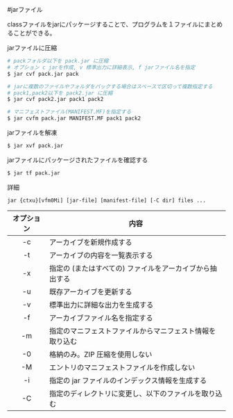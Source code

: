 #jarファイル

classファイルをjarにパッケージすることで、プログラムを１ファイルにまとめることができる。

jarファイルに圧縮

~~~sh
# packフォルダ以下を pack.jar に圧縮
# オプション c jarを作成, v 標準出力に詳細表示, f jarファイル名を指定
$ jar cvf pack.jar pack

# jarに複数のファイルやフォルダをパックする場合はスペースで区切って複数指定する
# pack1,pack2以下を pack2.jar に圧縮
$ jar cvf pack2.jar pack1 pack2

# マニフェストファイル(MANIFEST.MF)を指定する
$ jar cvfm pack.jar MANIFEST.MF pack1 pack2
~~~

jarファイルを解凍

~~~sh
$ jar xvf pack.jar
~~~

jarファイルにパッケージされたファイルを確認する

~~~sh
$ jar tf pack.jar
~~~

詳細  
~~~
jar {ctxu}[vfm0Mi] [jar-file] [manifest-file] [-C dir] files ...  
~~~

|オプション|内容|
|:--:|---|
|-c | アーカイブを新規作成する
|-t | アーカイブの内容を一覧表示する
|-x | 指定の (またはすべての) ファイルをアーカイブから抽出する
|-u | 既存アーカイブを更新する
|-v | 標準出力に詳細な出力を生成する
|-f | アーカイブファイル名を指定する
|-m | 指定のマニフェストファイルからマニフェスト情報を取り込む
|-0 | 格納のみ。ZIP 圧縮を使用しない
|-M | エントリのマニフェストファイルを作成しない
|-i | 指定の jar ファイルのインデックス情報を生成する
|-C | 指定のディレクトリに変更し、以下のファイルを取り込む